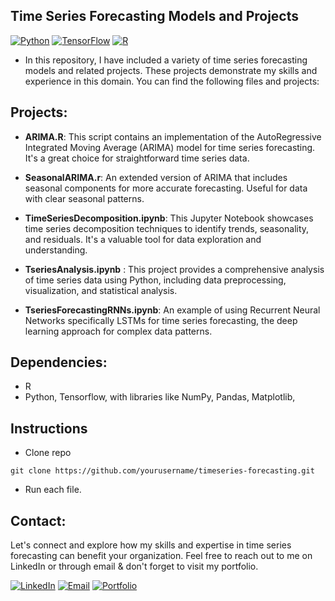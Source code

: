 ## Time Series Forecasting Models and Projects

[![Python](https://img.shields.io/badge/Python-3.7%2B-blue?style=flat&logo=python)](https://www.python.org/)
[![TensorFlow](https://img.shields.io/badge/TensorFlow-2.6%2B-orange?style=flat&logo=tensorflow)](https://www.tensorflow.org/)
[![R](https://img.shields.io/badge/R-3.6%2B-blue?style=flat&logo=r)](https://www.r-project.org/)


* In this repository, I have included a variety of time series forecasting models and related projects. These projects demonstrate my skills and experience in this domain. You can find the following files and projects:

## Projects:
* **ARIMA.R**: This script contains an implementation of the AutoRegressive Integrated Moving Average (ARIMA) model for time series forecasting.
It's a great choice for straightforward time series data.
* **SeasonalARIMA.r**:
An extended version of ARIMA that includes seasonal components for more accurate forecasting. Useful for data with clear seasonal patterns.

* **TimeSeriesDecomposition.ipynb**: This Jupyter Notebook showcases time series decomposition techniques to identify trends, seasonality, and residuals. It's a valuable tool for data exploration and understanding.

* **TseriesAnalysis.ipynb** : This project provides a comprehensive analysis of time series data using Python, including data preprocessing, visualization, and statistical analysis.
* **TseriesForecastingRNNs.ipynb**: An example of using Recurrent Neural Networks specifically LSTMs for time series forecasting, the deep learning approach for complex data patterns.

## Dependencies:
* R
* Python, Tensorflow, with libraries like NumPy, Pandas, Matplotlib,

## Instructions
* Clone repo
~~~
git clone https://github.com/yourusername/timeseries-forecasting.git
~~~
* Run each file.


## Contact:
Let's connect and explore how my skills and expertise in time series forecasting can benefit your organization.
 Feel free to reach out to me on LinkedIn or through email & don't forget to visit my portfolio.
 
  [![LinkedIn](https://img.shields.io/badge/LinkedIn-Connect%20with%20Me-blue?style=flat&logo=linkedin)](https://www.linkedin.com/in/samiabelhaddad/)
  [![Email](https://img.shields.io/badge/Email-Contact%20Me-brightgreen?style=flgat&logo=gmail)](mailto:samiamagbelhaddad@gmail.com)
  [![Portfolio](https://img.shields.io/badge/Portfolio-Visit%20My%20Portfolio-white?style=flat&logo=website)](https://your-portfolio-url-here.com/)

